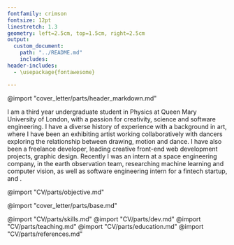```yaml
---
fontfamily: crimson
fontsize: 12pt
linestretch: 1.3
geometry: left=2.5cm, top=1.5cm, right=2.5cm
output:
  custom_document:
    path: "../README.md"
    includes:
header-includes:
  - \usepackage{fontawesome}

---
```


@import "cover_letter/parts/header_markdown.md"

I am a third year undergraduate student in Physics at Queen Mary University of London, with a passion for creativity, science and software engineering.  I have a diverse history of experience with a background in art, where I have been an exhibiting artist working collaboratively with dancers exploring the relationship between drawing, motion and dance.  I have also been a freelance developer, leading creative front-end web development projects, graphic design. Recently I was an intern at a space engineering company, in the earth observation team, researching machine learning and computer vision, as well as software engineering intern for a fintech startup, and .

@import "CV/parts/objective.md"

<!--  COVER LETTER-->
@import "cover_letter/parts/base.md"

<!--  CV -->
@import "CV/parts/skills.md"
@import "CV/parts/dev.md"
@import "CV/parts/teaching.md"
@import "CV/parts/education.md"
@import "CV/parts/references.md"
